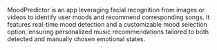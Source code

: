 MoodPredictor is an app leveraging facial recognition from images or videos to identify user moods and recommend corresponding songs. It features real-time mood detection and a customizable mood selection option, ensuring personalized music recommendations tailored to both detected and manually chosen emotional states.
